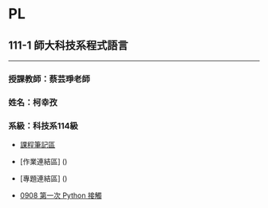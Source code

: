 # PL

## 111-1 師大科技系程式語言
- - -

### 授課教師：蔡芸琤老師

### 姓名：柯幸孜

### 系級：科技系114級



- [課程筆記區](https://github.com/Hsing-Tzu/PL/tree/main/%E8%AA%B2%E7%A8%8B%E7%AD%86%E8%A8%98%E5%8D%80)
- [作業連結區] ()
- [專題連結區] ()


- [0908 第一次 Python 接觸](https://github.com/Hsing-Tzu/PL/blob/main/0908/hi.ipynb)